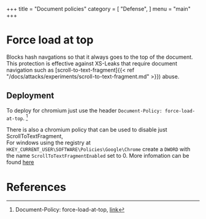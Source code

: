 +++
title = "Document policies"
category = [
    "Defense",
]
menu = "main"
+++

# Force load at top
Blocks hash navgations so that it always goes to the top of the document. 
This protection is effective against XS-Leaks that require document navigation such as [scroll-to-text-fragment]{{< ref "/docs/attacks/experiments/scroll-to-text-fragment.md" >}}) abuse.

## Deployment

To deploy for chromium just use the header `Document-Policy: force-load-at-top`. [^1]

There is also a chromium policy that can be used to disable just ScrollToTextFragment,  
For windows using the registry at `HKEY_CURRENT_USER\SOFTWARE\Policies\Google\Chrome` create a `DWORD` with the name `ScrollToTextFragmentEnabled` set to 0.
More infomation can be found [here](https://chromeenterprise.google/policies/#ScrollToTextFragmentEnabled)

# References
[^1]: Document-Policy: force-load-at-top, [link](https://www.chromestatus.com/feature/5744681033924608)
